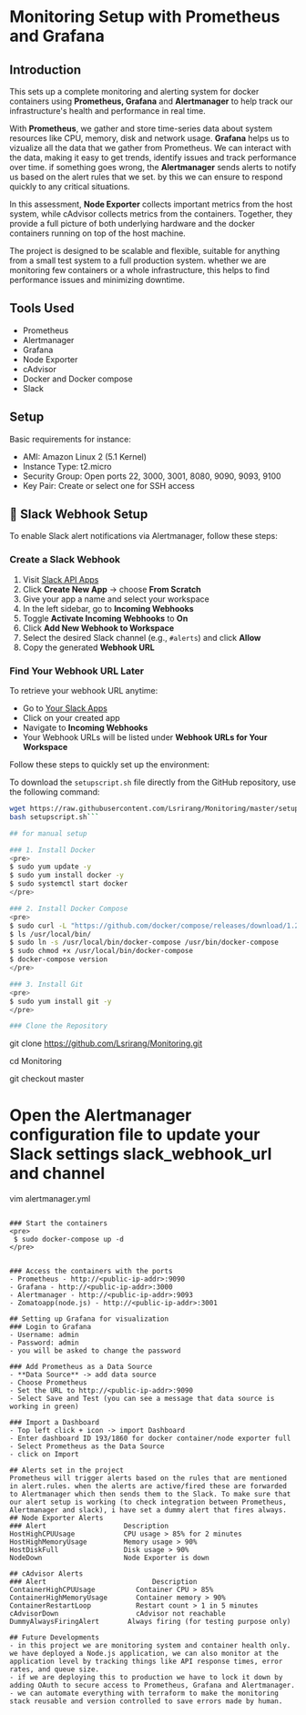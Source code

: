 # Monitoring Setup with Prometheus and Grafana

## Introduction
This sets up a complete monitoring and alerting system for docker containers using **Prometheus, Grafana** and **Alertmanager** to help track our infrastructure's health and performance in real time.

With **Prometheus**, we gather and store time-series data about system resources like CPU, memory, disk and network usage. **Grafana** helps us to vizualize all the data that we gather from Prometheus. We can interact with the data, making it easy to get trends, identify issues and track performance over time. if something goes wrong, the **Alertmanager** sends alerts to notify us based on the alert rules that we set. by this we can ensure to respond quickly to any critical situations.

In this assessment, **Node Exporter** collects important metrics from the host system, while cAdvisor collects metrics from the containers. Together, they provide a full picture of both underlying hardware and the docker containers running on top of the host machine.

The project is designed to be scalable and flexible, suitable for anything from a small test system to a full production system. whether we are monitoring few containers or a whole infrastructure, this helps to find performance issues and minimizing downtime. 

## Tools Used
- Prometheus
- Alertmanager
- Grafana
- Node Exporter
- cAdvisor
- Docker and Docker compose
- Slack

## Setup
Basic requirements for instance:
- AMI: Amazon Linux 2 (5.1 Kernel)
- Instance Type: t2.micro
- Security Group: Open ports 22, 3000, 3001, 8080, 9090, 9093, 9100
- Key Pair: Create or select one for SSH access

## 🔗 Slack Webhook Setup

To enable Slack alert notifications via Alertmanager, follow these steps:

### Create a Slack Webhook

1. Visit [Slack API Apps](https://api.slack.com/apps)  
2. Click **Create New App** → choose **From Scratch**
3. Give your app a name and select your workspace
4. In the left sidebar, go to **Incoming Webhooks**
5. Toggle **Activate Incoming Webhooks** to **On**
6. Click **Add New Webhook to Workspace**
7. Select the desired Slack channel (e.g., `#alerts`) and click **Allow**
8. Copy the generated **Webhook URL**

### Find Your Webhook URL Later

To retrieve your webhook URL anytime:

- Go to [Your Slack Apps](https://api.slack.com/apps)
- Click on your created app
- Navigate to **Incoming Webhooks**
- Your Webhook URLs will be listed under **Webhook URLs for Your Workspace**

Follow these steps to quickly set up the environment:

To download the `setupscript.sh` file directly from the GitHub repository, use the following command:

```bash
wget https://raw.githubusercontent.com/Lsrirang/Monitoring/master/setupscript.sh
bash setupscript.sh```

## for manual setup

### 1. Install Docker
<pre>
$ sudo yum update -y
$ sudo yum install docker -y
$ sudo systemctl start docker
</pre>

### 2. Install Docker Compose
<pre> 
$ sudo curl -L "https://github.com/docker/compose/releases/download/1.29.1/docker-compose-$(uname -s)-$(uname -m)" -o /usr/local/bin/docker-compose
$ ls /usr/local/bin/
$ sudo ln -s /usr/local/bin/docker-compose /usr/bin/docker-compose
$ sudo chmod +x /usr/local/bin/docker-compose
$ docker-compose version
</pre>

### 3. Install Git
<pre>
$ sudo yum install git -y
</pre>

### Clone the Repository
``` 
git clone https://github.com/Lsrirang/Monitoring.git

cd Monitoring

git checkout master

# Open the Alertmanager configuration file to update your Slack settings slack_webhook_url and channel
vim alertmanager.yml 

```

### Start the containers
<pre>
 $ sudo docker-compose up -d 
</pre>


### Access the containers with the ports
- Prometheus - http://<public-ip-addr>:9090
- Grafana - http://<public-ip-addr>:3000
- Alertmanager - http://<public-ip-addr>:9093
- Zomatoapp(node.js) - http://<public-ip-addr>:3001

## Setting up Grafana for visualization
### Login to Grafana
- Username: admin
- Password: admin
- you will be asked to change the password

### Add Prometheus as a Data Source
- **Data Source** -> add data source
- Choose Prometheus
- Set the URL to http://<public-ip-addr>:9090
- Select Save and Test (you can see a message that data source is working in green)

### Import a Dashboard
- Top left click + icon -> import Dashboard
- Enter dashboard ID 193/1860 for docker container/node exporter full
- Select Prometheus as the Data Source
- click on Import

## Alerts set in the project
Prometheus will trigger alerts based on the rules that are mentioned in alert.rules. when the alerts are active/fired these are forwarded to Alertmanager which then sends them to the Slack. To make sure that our alert setup is working (to check integration between Prometheus, Alertmanager and slack), i have set a dummy alert that fires always.
## Node Exporter Alerts
### Alert                   Description
HostHighCPUUsage            CPU usage > 85% for 2 minutes
HostHighMemoryUsage         Memory usage > 90%
HostDiskFull                Disk usage > 90%
NodeDown                    Node Exporter is down

## cAdvisor Alerts
### Alert	                       Description
ContainerHighCPUUsage	       Container CPU > 85%
ContainerHighMemoryUsage	   Container memory > 90%
ContainerRestartLoop	       Restart count > 1 in 5 minutes
cAdvisorDown	               cAdvisor not reachable
DummyAlwaysFiringAlert	     Always firing (for testing purpose only)

## Future Developments
- in this project we are monitoring system and container health only. we have deployed a Node.js application, we can also monitor at the application level by tracking things like API response times, error rates, and queue size.
- if we are deploying this to production we have to lock it down by adding OAuth to secure access to Prometheus, Grafana and Alertmanager.
- we can automate everything with terraform to make the monitoring stack reusable and version controlled to save errors made by human.










